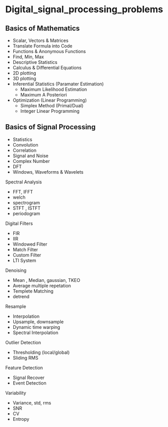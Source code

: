 # Digital_signal_processing_problems

## Basics of Mathematics
- Scalar, Vectors & Matrices
- Translate Formula into Code
- Functions & Anonymous Functions
- Find, Min, Max
- Descriptive Statistics
- Calculus & Differential Equations
- 2D plotting
- 3D plotting
- Inferential Statistics (Paramater Estimation)
    - Maximum Likelihood Estimation
    - Maximum A Posteriori
- Optimization (Linear Programming)
    - Simplex Method (Primal/Dual)
    - Integer Linear Programming 

## Basics of Signal Processing 
- Statistics
- Convolution
- Correlation
- Signal and Noise
- Complex Number
- DFT
- Windows, Waveforms & Wavelets

Spectral Analysis
- FFT, IFFT
- welch
- spectrogram
- STFT , ISTFT
- periodogram

Digital Filters
- FIR
- IIR
- Windowed Filter
- Match Filter
- Custom Filter
- LTI System

Denoising
- Mean , Median, gaussian, TKEO
- Average multiple repetation
- Templete Matching
- detrend


Resample
- Interpolation
- Upsample, downsample
- Dynamic time warping
- Spectral Interpolation

Outlier Detection
- Thresholding (local/global)
- Sliding RMS

Feature Detection
- Signal Recover
- Event Detection

Variability
- Variance, std, rms
- SNR
- CV
- Entropy
